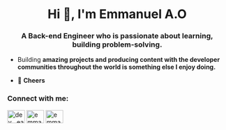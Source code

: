 <h1 align="center">Hi 👋, I'm Emmanuel A.O</h1>
<h3 align="center">A Back-end Engineer who is passionate about learning, building problem-solving.</h3>

- Building **amazing projects and producing content with the developer communities throughout the world is something else I enjoy doing.**

- 🥂 **Cheers**

<h3 align="left">Connect with me:</h3>
<p align="left">
<a href="https://twitter.com/dev__eao" target="blank"><img align="center" src="https://raw.githubusercontent.com/rahuldkjain/github-profile-readme-generator/master/src/images/icons/Social/twitter.svg" alt="dev__eao" height="30" width="40" /></a>
<a href="https://linkedin.com/in/emmanuel awolu" target="blank"><img align="center" src="https://raw.githubusercontent.com/rahuldkjain/github-profile-readme-generator/master/src/images/icons/Social/linked-in-alt.svg" alt="emmanuel awolu" height="30" width="40" /></a>
<a href="https://instagram.com/emmanuel.awolu" target="blank"><img align="center" src="https://raw.githubusercontent.com/rahuldkjain/github-profile-readme-generator/master/src/images/icons/Social/instagram.svg" alt="emmanuel.awolu" height="30" width="40" /></a>
</p>
